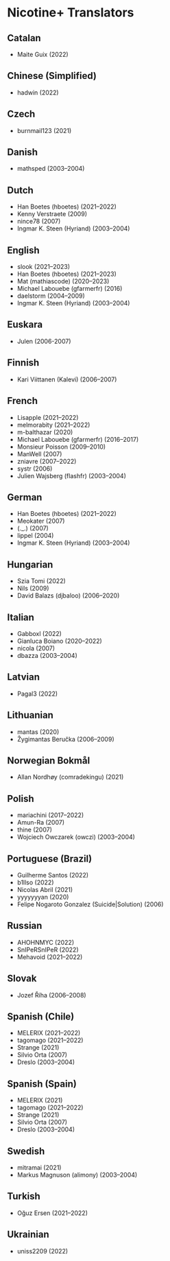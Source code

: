 # Nicotine+ Translators

## Catalan
 - Maite Guix (2022)

## Chinese (Simplified)
 - hadwin (2022)

## Czech
 - burnmail123 (2021)

## Danish
 - mathsped (2003–2004)

## Dutch
 - Han Boetes (hboetes) (2021–2022)
 - Kenny Verstraete (2009)
 - nince78 (2007)
 - Ingmar K. Steen (Hyriand) (2003–2004)

## English
 - slook (2021–2023)
 - Han Boetes (hboetes) (2021–2023)
 - Mat (mathiascode) (2020–2023)
 - Michael Labouebe (gfarmerfr) (2016)
 - daelstorm (2004–2009)
 - Ingmar K. Steen (Hyriand) (2003–2004)

## Euskara
 - Julen (2006-2007)

## Finnish
 - Kari Viittanen (Kalevi) (2006–2007)

## French
 - Lisapple (2021–2022)
 - melmorabity (2021–2022)
 - m-balthazar (2020)
 - Michael Labouebe (gfarmerfr) (2016–2017)
 - Monsieur Poisson (2009–2010)
 - ManWell (2007)
 - zniavre (2007–2022)
 - systr (2006)
 - Julien Wajsberg (flashfr) (2003–2004)

## German
 - Han Boetes (hboetes) (2021–2022)
 - Meokater (2007)
 - (._.) (2007)
 - lippel (2004)
 - Ingmar K. Steen (Hyriand) (2003–2004)

## Hungarian
 - Szia Tomi (2022)
 - Nils (2009)
 - David Balazs (djbaloo) (2006–2020)

## Italian
 - Gabboxl (2022)
 - Gianluca Boiano (2020–2022)
 - nicola (2007)
 - dbazza (2003–2004)

## Latvian
 - Pagal3 (2022)

## Lithuanian
 - mantas (2020)
 - Žygimantas Beručka (2006–2009)

## Norwegian Bokmål
 - Allan Nordhøy (comradekingu) (2021)

## Polish
 - mariachini (2017–2022)
 - Amun-Ra (2007)
 - thine (2007)
 - Wojciech Owczarek (owczi) (2003–2004)

## Portuguese (Brazil)
 - Guilherme Santos (2022)
 - b1llso (2022)
 - Nicolas Abril (2021)
 - yyyyyyyan (2020)
 - Felipe Nogaroto Gonzalez (Suicide|Solution) (2006)

## Russian
 - AHOHNMYC (2022)
 - SnIPeRSnIPeR (2022)
 - Mehavoid (2021–2022)

## Slovak
 - Jozef Říha (2006–2008)

## Spanish (Chile)
 - MELERIX (2021–2022)
 - tagomago (2021–2022)
 - Strange (2021)
 - Silvio Orta (2007)
 - Dreslo (2003–2004)

## Spanish (Spain)
 - MELERIX (2021)
 - tagomago (2021–2022)
 - Strange (2021)
 - Silvio Orta (2007)
 - Dreslo (2003–2004)

## Swedish
 - mitramai (2021)
 - Markus Magnuson (alimony) (2003–2004)

## Turkish
 - Oğuz Ersen (2021–2022)

## Ukrainian
 - uniss2209 (2022)
